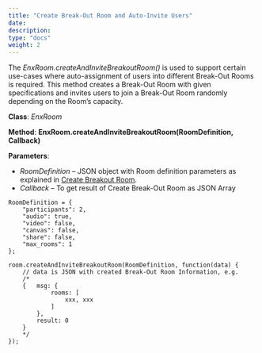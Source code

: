 ```yaml
---
title: "Create Break-Out Room and Auto-Invite Users"
date: 
description:
type: "docs"
weight: 2
---
```

The *EnxRoom.createAndInviteBreakoutRoom()* is used to support certain use-cases where auto-assignment of users into different Break-Out Rooms is required. This method creates a Break-Out Room with given specifications and invites users to join a Break-Out Room randomly depending on the Room’s capacity.

**Class**: *EnxRoom*

**Method**: **EnxRoom.createAndInviteBreakoutRoom(RoomDefinition, Callback)**

**Parameters**:

- *RoomDefinition* – JSON object with Room definition parameters as explained in [Create Breakout Room](./create-break-out-rooms.md).
- *Callback* – To get result of Create Break-Out Room as JSON Array
```
RoomDefinition = {
	"participants": 2, 
	"audio": true,
	"video": false, 
	"canvas": false, 
	"share": false, 
	"max_rooms": 1
};

room.createAndInviteBreakoutRoom(RoomDefinition, function(data) {
	// data is JSON with created Break-Out Room Information, e.g.
	/*		
	{	msg: {​​
			rooms: [ 
				xxx, xxx
			]
		},
		result: 0
	}
	*/
});
```